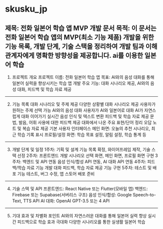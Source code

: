 # skusku_jp
제목: 전화 일본어 학습 앱 MVP 개발 문서
목적:
이 문서는 전화 일본어 학습 앱의 MVP(최소 기능 제품) 개발을 위한
기능 목록, 개발 단계, 기술 스택을 정리하여
개발 팀과 이해관계자에게 명확한 방향성을 제공합니다.
ai를 이용한 일본어 학습
---
1. 프로젝트 개요
프로젝트 이름: 전화 일본어 학습 앱
목표: AI와의 음성 대화를 통해 일본어 실력을 향상시키는 학습 앱 개발
주요 기능: 대화 시나리오 제공, AI와의 음성 대화, 피드백 및 학습 자료 제공
---
2. 기능 목록
대화 시나리오 및 주제 제공
다양한 상황별 대화 시나리오 제공
사용자가 원하는 주제 선택 가능
AI와의 음성 대화
사용자가 AI와 일본어로 대화
AI가 자연스럽게 대화 이어가기
실시간 음성 인식 및 텍스트 변환
피드백 및 학습 자료 제공
문법, 발음, 어휘 사용에 대한 피드백 제공
대화에서 나온 주요 표현/단어 정리
오답 노트 및 복습 자료 제공
기본 사용자 인터페이스
메인 화면: 오늘의 추천 시나리오, 최근 학습 기록 표시
프로필/설정 화면: 학습 목표 설정, 알림 설정, 학습 통계 등
---
3. 개발 단계 및 일정
1주차: 기획 및 설계
기능 목록 확정, 와이어프레임 제작, 기술 스택 선정
2주차: 프론트엔드 개발
시나리오 선택 화면, 메인 화면, 프로필 화면 구현
3주차: 백엔드 및 API 연동
음성 인식/합성 API 연동, AI 대화 API 연동
4주차: 피드백/학습 자료 기능 개발
대화 피드백, 학습 자료 제공 기능 구현
5주차: 테스트 및 배포
기능 테스트, 버그 수정, 앱 스토어 배포 준비
---
4. 기술 스택 및 API
프론트엔드: React Native 또는 Flutter(모바일 앱)
백엔드: Firebase 또는 Supabase(서버리스 구조)
음성 인식/합성: Google Speech-to-Text, TTS API
AI 대화: OpenAI GPT-3.5 또는 4 API
---
5. 기대 효과 및 차별화 포인트
AI와의 자연스러운 대화를 통해 일본어 실력 향상
실시간 피드백으로 학습 효과 극대화
다양한 시나리오를 통한 실생활 일본어 학습
